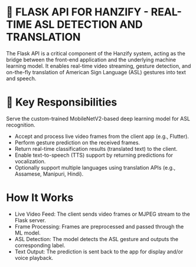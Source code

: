 # 🧠 FLASK API FOR HANZIFY - REAL-TIME ASL DETECTION AND TRANSLATION
The Flask API is a critical component of the Hanzify system, acting as the bridge between the front-end application and the underlying machine learning model. It enables real-time video streaming, gesture detection, and on-the-fly translation of American Sign Language (ASL) gestures into text and speech.

# 🔧 Key Responsibilities
Serve the custom-trained MobileNetV2-based deep learning model for ASL recognition.
- Accept and process live video frames from the client app (e.g., Flutter).
- Perform gesture prediction on the received frames.
- Return real-time classification results (translated text) to the client.
- Enable text-to-speech (TTS) support by returning predictions for vocalization.
- Optionally support multiple languages using translation APIs (e.g., Assamese, Manipuri, Hindi).

# How It Works
- Live Video Feed: The client sends video frames or MJPEG stream to the Flask server.
- Frame Processing: Frames are preprocessed and passed through the ML model.
- ASL Detection: The model detects the ASL gesture and outputs the corresponding label.
- Text Output: The prediction is sent back to the app for display and/or voice playback.
